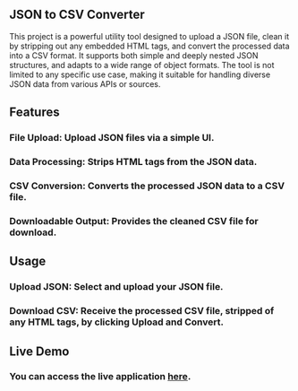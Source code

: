 ## JSON to CSV Converter

This project is a powerful utility tool designed to upload a JSON file, clean it by stripping out any embedded HTML tags, and convert the processed data into a CSV format. It supports both simple and deeply nested JSON structures, and adapts to a wide range of object formats. The tool is not limited to any specific use case, making it suitable for handling diverse JSON data from various APIs or sources.

## Features

### File Upload: Upload JSON files via a simple UI.
### Data Processing: Strips HTML tags from the JSON data.
### CSV Conversion: Converts the processed JSON data to a CSV file.
### Downloadable Output: Provides the cleaned CSV file for download.

## Usage

### Upload JSON: Select and upload your JSON file.
### Download CSV: Receive the processed CSV file, stripped of any HTML tags, by clicking Upload and Convert.

## Live Demo

### You can access the live application [here](https://json-csv-two.vercel.app/).
